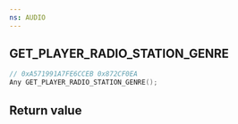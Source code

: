 ```yaml
---
ns: AUDIO
---
```

## GET_PLAYER_RADIO_STATION_GENRE

```c
// 0xA571991A7FE6CCEB 0x872CF0EA
Any GET_PLAYER_RADIO_STATION_GENRE();
```


## Return value

